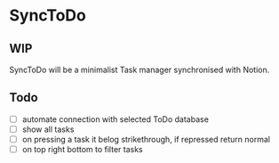 # SyncToDo

## WIP

SyncToDo will be a minimalist Task manager synchronised with Notion.

## Todo

- [ ] automate connection with selected ToDo database
- [ ] show all tasks
- [ ] on pressing a task it belog strikethrough, if repressed return normal
- [ ] on top right bottom to filter tasks
